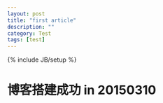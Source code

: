 ```yaml
---
layout: post
title: "first article"
description: ""
category: Test
tags: [test]
---
```

{% include JB/setup %}

# 博客搭建成功 in 20150310
